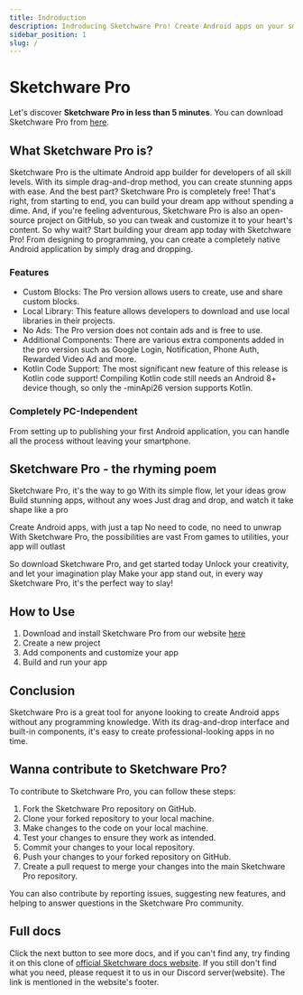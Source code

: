 ```yaml
---
title: Indroduction
description: Indroducing Sketchware Pro! Create Android apps on your smartphone, without writing even a single line of code.
sidebar_position: 1
slug: /
---
```


# Sketchware Pro

Let's discover **Sketchware Pro in less than 5 minutes**.
You can download Sketchware Pro from [here](/download).
## What Sketchware Pro is?
Sketchware Pro is the ultimate Android app builder for developers of all skill levels. With its simple drag-and-drop method, you can create stunning apps with ease. And the best part? Sketchware Pro is completely free! That's right, from starting to end, you can build your dream app without spending a dime. And, if you're feeling adventurous, Sketchware Pro is also an open-source project on GitHub, so you can tweak and customize it to your heart's content. So why wait? Start building your dream app today with Sketchware Pro!
From designing to programming, you can create a completely native Android application by simply drag and dropping.

### Features

- Custom Blocks: The Pro version allows users to create, use and share custom blocks.
- Local Library: This feature allows developers to download and use local libraries in their projects.
- No Ads: The Pro version does not contain ads and is free to use.
- Additional Components: There are various extra components added in the pro version such as Google Login, Notification, Phone Auth, Rewarded Video Ad and more.
- Kotlin Code Support: The most significant new feature of this release is Kotlin code support! Compiling Kotlin code still needs an Android 8+ device though, so only the -minApi26 version supports Kotlin.

### Completely PC-Independent 
From setting up to publishing your first Android application, you can handle all the process without leaving your smartphone.

## Sketchware Pro - the rhyming poem
Sketchware Pro, it's the way to go
With its simple flow, let your ideas grow
Build stunning apps, without any woes
Just drag and drop, and watch it take shape like a pro

Create Android apps, with just a tap
No need to code, no need to unwrap
With Sketchware Pro, the possibilities are vast
From games to utilities, your app will outlast

So download Sketchware Pro, and get started today
Unlock your creativity, and let your imagination play
Make your app stand out, in every way
Sketchware Pro, it's the perfect way to slay!

## How to Use

1. Download and install Sketchware Pro from our website [here](https://sketchware-pro.ga/download)
2. Create a new project
3. Add components and customize your app
4. Build and run your app

## Conclusion

Sketchware Pro is a great tool for anyone looking to create Android apps without any programming knowledge. With its drag-and-drop interface and built-in components, it's easy to create professional-looking apps in no time.

## Wanna contribute to Sketchware Pro?
To contribute to Sketchware Pro, you can follow these steps:

1.  Fork the Sketchware Pro repository on GitHub.
2.  Clone your forked repository to your local machine.
3.  Make changes to the code on your local machine.
4.  Test your changes to ensure they work as intended.
5.  Commit your changes to your local repository.
6.  Push your changes to your forked repository on GitHub.
7.  Create a pull request to merge your changes into the main Sketchware Pro repository.

You can also contribute by reporting issues, suggesting new features, and helping to answer questions in the Sketchware Pro community.

## Full docs
Click the next button to see more docs, and if you can't find any, try finding it on this clone of [official Sketchware docs website](https://sketchware-docs.vercel.app/docs/getting-started.html/).
If you still don't find what you need, please request it to us in our Discord server(website). The link is mentioned in the website's footer.
